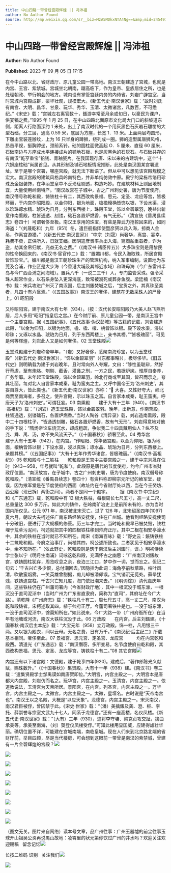 ```yaml
---
title: 中山四路一带曾经宫殿辉煌 || 冯沛祖
author: No Author Found
source: http://mp.weixin.qq.com/s?__biz=MzA5MDkxNTA4Ng==&amp;mid=2454914135&amp;idx=1&amp;sn=18751807376a06492203cf6f65bc283b&amp;chksm=87a3cc36b0d44520e25bde8fd2eee1b43bc7240ee817cbb79874be66efe5d16b47a11b0da45f#rd
---
```


# 中山四路一带曾经宫殿辉煌 || 冯沛祖

**Author:** No Author Found

**Published:** 2023 年 09 月 05 日 17:15

在今中山路以北、省财政厅、原儿童公园一带高地。南汉王朝建造了宫城，也就是内宫、王宫、紫禁城。宫城坐北朝南，踞高临下，作为皇帝、皇族居住之所，也是处理朝政、举行朝会的地方。城内设有掌管宫廷内务的内侍省。刘岩广辟宫室，当时宫城内宫殿成群，豪华壮观，规模宏大。《新五代史·南汉世家》载：“故时刘氏有南宫、大明、昌华、甘泉、玩华、秀华、玉清、太微诸宫，凡数百，不可悉纪。”《宋史》载：“宫城左右离官数十，鋹游幸常至月余或旬日，以豪民为课户，供宴犒之费。”1995 年 1 月 25 日，在中山四路北面原市文化局大门口的斜坡道东侧，距离人行路面深约 1 米处，出土了南汉时代的一个用灰黑色石灰岩石雕凿的大型石础，分三层，通高 0.59 米，底层为方座，长宽 1．13 米。上面两层均圆形，下雕出宝装莲辦纹，上为 16 只半身的蹲狮，绕列成一圈。狮的造型属唐狮风格，昂首平视，挺胸蹲坐，颈前系铃。础的圆柱面微高起 O．5 厘米、直径 60 厘米，石础南边与方座成水平连接成片的铺地石板，也是灰黑色的石灰石。与石础共存的有南汉“乾亨重宝”铅钱、青釉瓷片。在我国现存唐、宋以来的古建筑中，这个“十六狮座柱础”尚属首见。从其形制及铺石地板情况推断，此处是南汉国某宫署遗址。至于是哪个宫署，哪座宫殿，就无法下断语了。但从中可以想见该宫殿规模之宏大。南汉宫殿的建筑风格具岭南特色，并非单纯仿效中原。殿宇的梁栋帘箔用珍珠及金银装饰，在华丽堂皇中不乏玲珑剔透，构造巧妙。在建筑材料上则因地制宜，大量使用岭南特产。“南汉故宫在子城中，古之广州刺史署，唐为节度使府。南汉僭号称乾和殿，铸铁柱十有二，其西改构景福、思元、定圣、龙应等宫，皆极环丽，于内宫作昭阳殿，以金仰阳，银为地面，檐楹榱桷皆饰以银，下设水渠，浸以珍珠琢水精、琥珀为日月，分列东西楼上，珠殿玉堂，饰以金碧翠羽，晚益出新意作南薰殿，柱皆通透、刻镂，础石各置炉燃香，有气无形。”（清宣统《番禺县续志》卷四十）可谓奢侈至极。南汉王享用的珠宝，有些是靠武力抢掠回来的，如同海盗：“（刘晟乾和）九年（951）冬，遣巨舰指挥使暨彦赟以兵入海，掠商人金帛，作离宫游猎。”（《新五代史·南汉世家》）“中宗（刘晟）尚奢华，离宫、宴幸，耗费不赀，正供所入，日就支绌。因阴遣彦赉率兵出入海，窥商舶重载者，诈为盗，劫其金帛归献，充益无名之费。”（《南汉书·诸臣传五》）大多珠宝则是用黎民的性命换回来的。《南汉书·宦官传二》载：“置媚川都，令民入海取珠，所居宫殿皆饰珍宝。”。媚川都是南汉王朝珍珠生产的管理机构，纳入军事编制，设置地为东莞及合浦，作业区是大步海（今香港大埔及其邻近水域）和珠母海（今广东雷州半岛与今广西合浦之间海域）。置兵八千（一说二三千）人，专门监管采珠。强令采珠人超常作业，以石系身坠入更深海底，致常被溺死或葬身鱼腹。梁廷楠《南汉书》载：宋兵攻进广州灭了南汉国，后主刘鋹焚城之后，“宝货之外，其真珠至美者，凡四十有六瓮焉。”（《五国故事》）南汉王的奢侈，建筑在无数采珠人的尸骨上。01 昭阳殿

又称昭阳宫。建于南汉大有七年（934）。（按：汉代长安昭阳殿乃大美人赵飞燕所居，后人多用“昭阳”指皇后之宫。）在今财厅前、原儿童公园一带，是南汉王宫中一个主要宫殿。据《五国纪事》、《五代故事·伪汉彭城》等古籍的记载，刘岩建造此殿，“以金为仰阳，以银为地面，檐、楹、榱、桷皆饰以银。殿下设水渠，浸以珍珠；又琢以水晶、琥珀为日月，列于东西两楼上，亲书其榜。”“皆极瑰丽”。可见是何等辉煌，刘岩此人又是如何奢侈。02 玉堂珠殿![](https://mmbiz.qpic.cn/mmbiz_png/PJWG74pLsMY6UC038dctgW8MgjMj1dC5JicJdgG5v9gDFJVicZJwKlcG5gicSt6kCnD7Mm8kraLlmdbz8IJAsOWnA/640?wx_fmt=png)

玉堂珠殿建于刘岩称帝早年，“（岩）又好奢侈，悉聚南海珍宝，以为玉堂珠殿”（《新五代史·南汉世家》），“饰以金碧翠羽”（《东都事略》），极尽侈华。《旧五代史》则明确载为建于刘岩晚年，且时常向外人夸耀，文曰：“陟性虽聪辩，然好行苛虐，至有炮烙、刳剔、截舌、灌鼻之刑，一方之民，若据炉炭。惟厚自奉养，广务华靡。末年起玉堂珠殿，饰以金碧翠羽，岭北行商或至其国，皆召而示之，夸其壮丽。每对北人自言家本咸秦，耻为蛮夷之主。又呼中国帝王为‘洛州刺史’，其妄自尊大，皆此类也。”《新五代史·南汉世家》亦称：“ 大喜。又性好夸大，岭北商贾至南海者，多召之，使升宫殿，示以珠玉之富。自言家本咸秦，耻王蛮夷，呼唐天子为‘洛州刺史’。”可谓狂妄。03 南熏殿       建于大有十三年（940）。《南汉书·高祖纪》载：“（刘岩）造玉堂珠殿，饰以金碧翠羽。晚年，出新意，作南熏殿，柱皆通透，刻镂础石，各置炉燃香。”当时人陶谷《清异录》载，刘岩造南熏殿，殿中二十四根柱子，“皆通透刻雕，础石各置炉燃香，故有气无形”。刘岩得意地对他的手下说：“隋炀帝论车烧沉水，却成粗疏，争似我二十四具藏用仙人？纵不及尧、舜、禹、汤，亦不失风流天子。”（《十国春秋》）骄奢至此。04 秀华宫         建于大有十五年（942），在内宫。“作昭阳、秀华诸宫殿，以金为仰阳，银为地面，榱桷皆饰以银；下设水渠，浸以真珠；琢水晶、琥珀为日月，分列东西楼上。亲题其榜。”（《五国纪事》）“大有十五年作秀华诸宫，皆极瑰丽。”（《南汉书·高祖纪》）05 乾和殿与十二铁柱       乾和殿是王宫中主要宫殿之一，建于中宗刘晟在位时（943－958，年号就叫“乾和”）。此殿原是唐代的节度使府，约今广州市省财政厅位置。“南汉故宫，在子城中，古之广州刺史署，唐为节度使府。南汉僭号称乾和殿。”（清宣统《番禺县续志》卷四十）有资料称即柳宗元所记的飨军堂，疑误，因为飨军堂是在节度使府的西面（故址约在今省财厅处以西，当在今壬癸坊、西公廨（现已拆）两街之间）。两者不是同一个殿宇。        据《南汉书·中宗纪》和《广东通志》载，乾和殿中有 12 根大铁柱，每根周长七尺五寸，高一丈二尺，总重量达 300 多万斤。如此大的铸件，在岭南矿冶史上是前所未有的，亦为当时国内所仅见。公元 971 年，南汉被北宋灭亡。过了 126 年，北宋绍圣四年(1097)夏六月，朝议大夫柯述任广南东路经略安抚使，住在广州城。他看到经略安抚使司十分破旧，便进行了大规模的修葺。历三年才完工。当时乾和殿早已被焚毁，铁柱埋于荒草污泥间，柯述就把其中的四根铁柱移到帅府正厅。其中二根在相安亭濠水中，其余的铁柱在当时就已不知所在。南宋《南海百咏》载：“野史云：鋹铸铁柱十二筑乾和殿。今府之治事厅，尚植其四，柯公述所致也。二者犹见于相安亭濠水中，余不知所在。”（依此野史，乾和殿则是筑于南汉后主刘鋹时，误。）明初侍读学士张以宁《明月生南浦》词咏这乾和殿，充满怀古之幽思：“广州南汉刘鋹故宫，铁铸圆柱犹存，周览叹息之余，夜泊三江口，梦中作一词，觉而忘之。但记二句云：‘千古兴亡多少恨，总付潮回去。’因隐括为此词：海角亭前秋草路，榕叶风清，吹散蛮烟雾。一笑英雄曾割据，痴儿却被潘郎误。宝气销沉无觅处。藓晕犹残，铁铸遗宫柱。千古兴亡知几度，海门依旧潮来去。”（《明词综》）清代嘉庆年间，这些铁柱仍在广州藩司署内（今省财政厅地），其中一根沉没于城东濠，一根沉没于直司泥淖中（当时广州为广东省直隶府，简称为“直司”，其府址在今广大路）。清乾隆《广州府志》载：“铁柱凡十有二，周七尺五寸，高一丈二尺，南汉为乾和殿铸者。宋柯述取其四，植于帅府正厅。今藩司署铁柱是也。一没于城东濠，一没于直司泥淖中，馀莫知所在。”如此说来，今广大路一带（广州府衙所在）在当年有池塘或河流，南汉大铁柱沉没于此。06 万政殿       在内宫。后主刘鋹建。《十国春秋·南汉后主本纪》载：“大宝元年（958）立万政殿。饰一柱，凡用银三千两。又以银为殿衣，间以云母。无名之费，日有万千。”《南汉纪·后主纪二》所载基本相同。奢侈至此。07 景福宫、思元宫、定圣宫、龙应宫　       均在内宫乾和殿西。清道光《广东通志》载：“南汉僭窃，多所变易。名节度使府曰乾和殿，其西改构景福，思元、定圣、龙应等宫，铸铁柱十有二。”08 其它宫殿![](https://mmbiz.qpic.cn/mmbiz_png/PJWG74pLsMY6UC038dctgW8MgjMj1dC557PkgZG6fEBLveCPztTIab2abqdgVD9aR4j78SaUN4JKicHOj9lKB1Q/640)

内宫还有以下诸宫殿：文德殿，建于乾亨四年(920)。建成后，“著作郎陈光义献赋，赐珠数升。”（《十国春秋》）集贤殿，大有十一年（938）建。《南汉书》卷三载：“遣集贤殿学士邹禹谟如南唐贺即位。”大明宫，内宫主殿之一。大明宫本是唐都大内宫殿，刘岩仿而名之。玩华宫，内宫主殿之一。玉清宫，内宫主殿之一。依道教说法，玉清宫为天帝所居。景阳宫，在内宫。列圣宫，内宫主殿之一。万华宫，内宫主殿之一。太微宫，内宫主殿之一。太微，星垣名。古时说是“天帝南宫也”。南汉王以之名殿，大概是“以应天象”。龙德宫，内宫主殿之一。宋灭南汉，南汉君臣被俘，曾囚禁于此。《宋史·世家》载：“（潘）美擒鋹及龚、澄、枢、李托、薛崇誉与宗室文武九十七人，同系于龙德宫。”还有一座高楼，名仪凤楼。《新五代史·南汉世家》载：“（大有）三年（930），遣将李守墉、梁克贞攻交趾，擒曲承美等。承美至南海，（刘）龑登仪凤楼受俘。”可知此楼用显国威，应建得雄壮华丽。确切位置不详，可能建在宫城南端，南临皇城。现在人们来到北京路北端的省财厅前，举目四顾，尽是当代楼房，可会想到这眼前一带曾是南汉的紫禁城，曾建有一片金碧辉煌的宫殿？![](https://mmbiz.qpic.cn/mmbiz_png/PJWG74pLsMY6UC038dctgW8MgjMj1dC557PkgZG6fEBLveCPztTIab2abqdgVD9aR4j78SaUN4JKicHOj9lKB1Q/640)

![](https://mmbiz.qpic.cn/mmbiz_jpg/PJWG74pLsMY6UC038dctgW8MgjMj1dC5Cf906BhcqodSWKO0G269ibaostFdNuKoepquU9ODjRkq53ddzRXORCg/640?wx_fmt=jpeg)

![](https://mmbiz.qpic.cn/mmbiz_png/PJWG74pLsMY6UC038dctgW8MgjMj1dC557PkgZG6fEBLveCPztTIab2abqdgVD9aR4j78SaUN4JKicHOj9lKB1Q/640)

![](https://mmbiz.qpic.cn/mmbiz_png/PJWG74pLsMY6UC038dctgW8MgjMj1dC557PkgZG6fEBLveCPztTIab2abqdgVD9aR4j78SaUN4JKicHOj9lKB1Q/640)

![](https://mmbiz.qpic.cn/mmbiz_png/PJWG74pLsMY6UC038dctgW8MgjMj1dC557PkgZG6fEBLveCPztTIab2abqdgVD9aR4j78SaUN4JKicHOj9lKB1Q/640)

![](https://mmbiz.qpic.cn/mmbiz_jpg/PJWG74pLsMY6UC038dctgW8MgjMj1dC5y754gGhiagWX6sghM7LEt3q8ib4wqLE1AAGia8h8RHvoxCjiciaOzhHwwaw/640?wx_fmt=jpeg)

![](https://mmbiz.qpic.cn/mmbiz_png/PJWG74pLsMY6UC038dctgW8MgjMj1dC557PkgZG6fEBLveCPztTIab2abqdgVD9aR4j78SaUN4JKicHOj9lKB1Q/640)

![](https://mmbiz.qpic.cn/mmbiz_png/PJWG74pLsMY6UC038dctgW8MgjMj1dC557PkgZG6fEBLveCPztTIab2abqdgVD9aR4j78SaUN4JKicHOj9lKB1Q/640)

![](https://mmbiz.qpic.cn/mmbiz_png/PJWG74pLsMY6UC038dctgW8MgjMj1dC557PkgZG6fEBLveCPztTIab2abqdgVD9aR4j78SaUN4JKicHOj9lKB1Q/640)

（图文无关。图片来自网络）读本号文章，品广州往事：广州玉器墟的前尘往事玉球开山祖吴公炎再说禺山故地：凌霄里的状元第你饮过广州的井水吗？欢迎关注欢迎赐稿   留念记忆![](https://mmbiz.qpic.cn/mmbiz_gif/PJWG74pLsMYf2b50xFTbTsibmjv5gNVOxZegUj8mrKtpuzCpBAYnQw9duHfIcNnUzicicnGUSv4EWPSTRAPvV9g3w/640?wx_fmt=gif&wxfrom=5&wx_lazy=1)

长按二维码 识别   关注我们![](https://mmbiz.qpic.cn/mmbiz_gif/fgnkxfGnnkS1Lbic0T0Bgibp0J1vhQJ7rCaUWCiccY1he4tZib7iaUCqhy7pzH0y3u4FVQN7whcwrajK9jicg3BgjF1Q/640?wx_fmt=gif&wxfrom=5&wx_lazy=1)

![](https://mmbiz.qpic.cn/mmbiz_jpg/PJWG74pLsMaozLudXOzRblBbJLge0Cicrs08tBnq19cGoN0iacXkFnwOiaiaricDicxGzQZsSSZJMHYB9G7FUAlqCzvw/640?wxfrom=5&wx_lazy=1&wx_co=1&wx_fmt=jpeg)
